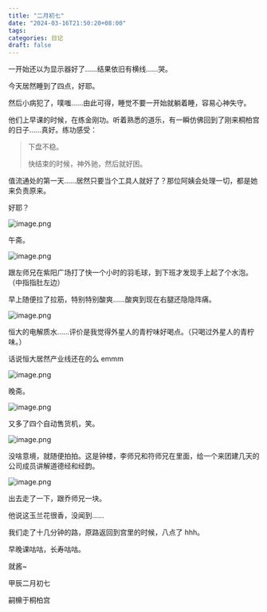 ```yaml
---
title: "二月初七"
date: "2024-03-16T21:50:20+08:00"
tags: 
categories: 日记
draft: false
---
```

一开始还以为显示器好了……结果依旧有横线……哭。

今天居然睡到了四点，好耶。

然后小病犯了，噗嗤……由此可得，睡觉不要一开始就躺着睡，容易心神失守。

他们上早课的时候，在练金刚功。听着熟悉的道乐，有一瞬仿佛回到了刚来桐柏宫的日子……真好。练功感受：

> 下盘不稳。
> 
> 快结束的时候，神外驰，然后就好困。

值流通处的第一天……居然只要当个工具人就好了？那位阿姨会处理一切，都是她来负责原来。

好耶？

![image.png](https://cdn.jsdelivr.net/gh/luo029/blogimage@main/24%200316%202103%2011.png)

午斋。

![image.png](https://cdn.jsdelivr.net/gh/luo029/blogimage@main/24%200316%202103%2029.png)

跟左师兄在紫阳广场打了快一个小时的羽毛球，到下班才发现手上起了个水泡。（中指指肚左边）

早上随便拉了拉筋，特别特别酸爽……酸爽到现在右腿还隐隐阵痛。

![image.png](https://cdn.jsdelivr.net/gh/luo029/blogimage@main/24%200316%202106%2052.png)

恒大的电解质水……评价是我觉得外星人的青柠味好喝点。（只喝过外星人的青柠味。）

话说恒大居然产业线还在的么 emmm

![image.png](https://cdn.jsdelivr.net/gh/luo029/blogimage@main/24%200316%202107%2035.png)

晚斋。

![image.png](https://cdn.jsdelivr.net/gh/luo029/blogimage@main/24%200316%202107%2044.png)

又多了四个自动售货机，笑。

![image.png](https://cdn.jsdelivr.net/gh/luo029/blogimage@main/24%200316%202108%2014.png)

没啥意境，就随便拍拍。这是钟楼，李师兄和符师兄在里面，给一个来团建几天的公司成员讲解道德经和经韵。

![image.png](https://cdn.jsdelivr.net/gh/luo029/blogimage@main/24%200316%202109%2008.png)

出去走了一下，跟乔师兄一块。

他说这玉兰花很香，没闻到……

我们走了十几分钟的路，原路返回到宫里的时候，八点了 hhh。

早晚课咕咕，长寿咕咕。

就酱~

甲辰二月初七

嗣檙于桐柏宫